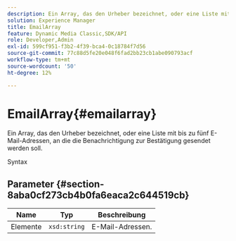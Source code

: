 ```yaml
---
description: Ein Array, das den Urheber bezeichnet, oder eine Liste mit bis zu fünf E-Mail-Adressen, an die die Benachrichtigung zur Bestätigung gesendet werden soll.
solution: Experience Manager
title: EmailArray
feature: Dynamic Media Classic,SDK/API
role: Developer,Admin
exl-id: 599cf951-f3b2-4f39-bca4-0c18784f7d56
source-git-commit: 77c88d5fe20e048f6fad2bb23cb1abe090793acf
workflow-type: tm+mt
source-wordcount: '50'
ht-degree: 12%

---
```


# EmailArray{#emailarray}

Ein Array, das den Urheber bezeichnet, oder eine Liste mit bis zu fünf E-Mail-Adressen, an die die Benachrichtigung zur Bestätigung gesendet werden soll.

Syntax

## Parameter {#section-8aba0cf273cb4b0fa6eaca2c644519cb}

| Name | Typ | Beschreibung |
|---|---|---|
| Elemente | `xsd:string` | E-Mail-Adressen. |
